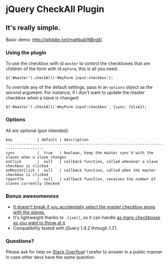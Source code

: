# jQuery CheckAll Plugin #

## It's really simple. ##

Basic demo: http://jsfiddle.net/mattball/NBrg8/

### Using the plugin ###

To use the checkbox with id `master` to control the checkboxes that are children of the form with id `myForm`, this is all you need:

```
$('#master').checkAll('#myForm input:checkbox');
```

To override any of the default settings, pass in an `options` object as the second argument. For instance, if I don't want to update the master checkbox when a slave is changed:

```
$('#master').checkAll('#myForm input:checkbox', {sync: false});
```

### Options ###

All are optional (pun intended).

```
key           | default | description
---------------------------------------------------------------------------------------
sync          |  true   | boolean, keep the master sync'd with the slaves when a slave changes
onClick       |  null   | callback function, called whenever a slave checkbox is clicked
onMasterClick |  null   | callback function, called when the master checkbox is clicked
reportTo      |  null   | callback function, receives the number of slaves currently checked
```
     
### Bonus awesomeness ###

- [It doesn't break if you accidentally select the master checkbox along with the slaves.](http://jsfiddle.net/mattball/fCEPa/)
- It's lightweight thanks to `.live()`, so it can handle [as many checkboxes as you want to throw at it](http://jsfiddle.net/mattball/ZBjUV/).
- Compatibility tested with jQuery 1.4.2 through 1.7.1.

### Questions? ###

Please ask for help on [Stack Overflow](http://stackoverflow.com)! I prefer to answer in a public manner in case other devs have the same question.
